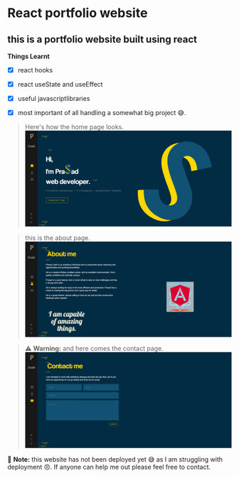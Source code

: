 # React portfolio website #

## this is a portfolio website built using react ##

**Things Learnt**
- [x] react hooks
- [x] react useState and useEffect
- [x] useful javascriptlibraries 
- [x] most important of all handling a somewhat big project 😅.


> Here's how the home page looks.
![home page image](/src/assets/images/image-1.png "home page")


> this is the about page.
![about page](/src/assets/images/img-2.png "about page")

> :warning: **Warning:** and here comes the contact page.
![contact page](/src/assets/images/img-3.png "contact page")


 :memo: **Note:** this website has not been deployed yet 😅 as I am struggling with deployment 😠. If anyone can help me out please feel free to contact. 


